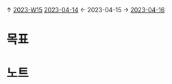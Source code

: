 
↑ [2023-W15](2023-W15.md)
[2023-04-14](2023-04-14.md) ← 2023-04-15 → [2023-04-16](2023-04-16.md)


# 목표



# 노트




